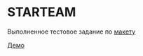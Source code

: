 # STARTEAM

Выполненное тестовое задание по
[макету](https://www.figma.com/file/r1qIT3wTyDp9PfPfKjO9Lb/%D0%A2%D0%B5%D1%81%D1%82%D0%BE%D0%B2%D0%BE%D0%B5-%D0%B7%D0%B0%D0%B4%D0%B0%D0%BD%D0%B8%D0%B5?node-id=0%3A1)

[Демо]()



